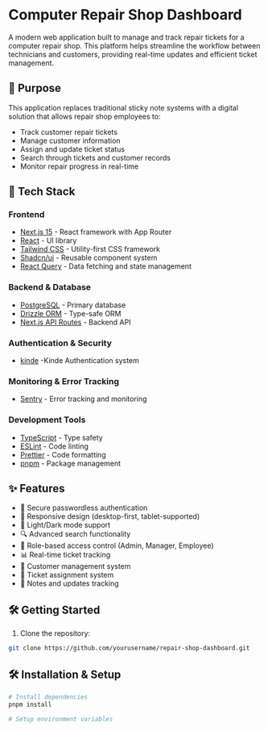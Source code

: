 # Computer Repair Shop Dashboard

A modern web application built to manage and track repair tickets for a computer repair shop. This platform helps streamline the workflow between technicians and customers, providing real-time updates and efficient ticket management.

## 🎯 Purpose

This application replaces traditional sticky note systems with a digital solution that allows repair shop employees to:

- Track customer repair tickets
- Manage customer information
- Assign and update ticket status
- Search through tickets and customer records
- Monitor repair progress in real-time

## 🚀 Tech Stack

### Frontend

- [Next.js 15](https://nextjs.org/) - React framework with App Router
- [React](https://reactjs.org/) - UI library
- [Tailwind CSS](https://tailwindcss.com/) - Utility-first CSS framework
- [Shadcn/ui](https://ui.shadcn.com/) - Reusable component system
- [React Query](https://tanstack.com/query/latest) - Data fetching and state management

### Backend & Database

- [PostgreSQL](https://www.postgresql.org/) - Primary database
- [Drizzle ORM](https://orm.drizzle.team/) - Type-safe ORM
- [Next.js API Routes](https://nextjs.org/docs/api-routes/introduction) - Backend API

### Authentication & Security

- [kinde](https://kinde.com/) -Kinde Authentication system

### Monitoring & Error Tracking

- [Sentry](https://sentry.io/) - Error tracking and monitoring

### Development Tools

- [TypeScript](https://www.typescriptlang.org/) - Type safety
- [ESLint](https://eslint.org/) - Code linting
- [Prettier](https://prettier.io/) - Code formatting
- [pnpm](https://pnpm.io/) - Package management

## ✨ Features

- 🔐 Secure passwordless authentication
- 📱 Responsive design (desktop-first, tablet-supported)
- 🎨 Light/Dark mode support
- 🔍 Advanced search functionality
- 👥 Role-based access control (Admin, Manager, Employee)
- 📊 Real-time ticket tracking
- 👤 Customer management system
- 🎫 Ticket assignment system
- 📝 Notes and updates tracking

## 🛠 Getting Started

1. Clone the repository:

```bash
git clone https://github.com/yourusername/repair-shop-dashboard.git
```

## 🛠 Installation & Setup

```bash
# Install dependencies
pnpm install

# Setup environment variables


